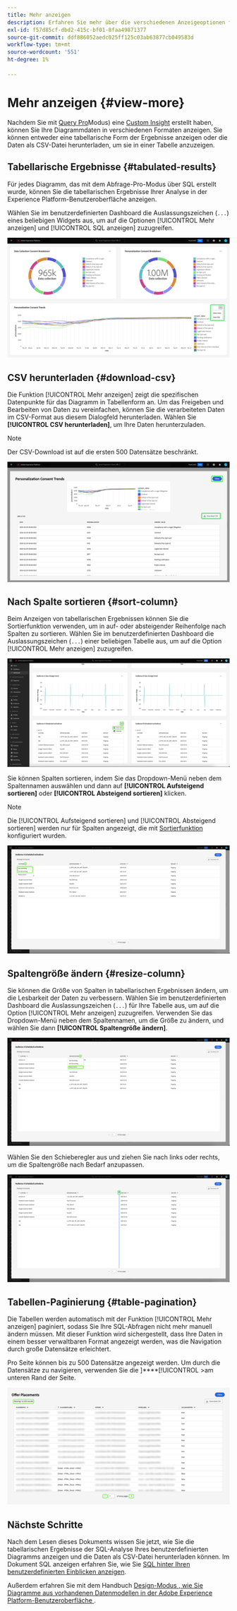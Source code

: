 ```yaml
---
title: Mehr anzeigen
description: Erfahren Sie mehr über die verschiedenen Anzeigeoptionen für Ihre SQL-analysierten Daten. Über Ihr benutzerdefiniertes Dashboard können Sie die tabellarischen Ergebnisse Ihrer Analyse anzeigen oder die verarbeiteten Daten im CSV-Format herunterladen.
exl-id: f57d85cf-dbd2-415c-bf01-8faa49871377
source-git-commit: ddf886052aedc025ff125c03ab63877cb049583d
workflow-type: tm+mt
source-wordcount: '551'
ht-degree: 1%

---
```


# Mehr anzeigen {#view-more}

Nachdem Sie mit [Query Pro](./overview.md)Modus) eine [Custom Insight](./overview.md#query-pro-mode) erstellt haben, können Sie Ihre Diagrammdaten in verschiedenen Formaten anzeigen. Sie können entweder eine tabellarische Form der Ergebnisse anzeigen oder die Daten als CSV-Datei herunterladen, um sie in einer Tabelle anzuzeigen.

## Tabellarische Ergebnisse {#tabulated-results}

Für jedes Diagramm, das mit dem Abfrage-Pro-Modus über SQL erstellt wurde, können Sie die tabellarischen Ergebnisse Ihrer Analyse in der Experience Platform-Benutzeroberfläche anzeigen.

Wählen Sie im benutzerdefinierten Dashboard die Auslassungszeichen (`...`) eines beliebigen Widgets aus, um auf die Optionen [!UICONTROL Mehr anzeigen] und [!UICONTROL SQL anzeigen] zuzugreifen.

![Ein benutzerdefiniertes Dashboard mit einem Insight-Dropdown-Menü mit Auslassungspunkten und den hervorgehobenen Optionen „Mehr anzeigen“ und „SQL anzeigen“.](../images/sql-insights-query-pro-mode/ellipses-dropdown.png)

## CSV herunterladen {#download-csv}

Die Funktion [!UICONTROL Mehr anzeigen] zeigt die spezifischen Datenpunkte für das Diagramm in Tabellenform an. Um das Freigeben und Bearbeiten von Daten zu vereinfachen, können Sie die verarbeiteten Daten im CSV-Format aus diesem Dialogfeld herunterladen. Wählen Sie **[!UICONTROL CSV herunterladen]**, um Ihre Daten herunterzuladen.

>[!NOTE]
>
>Der CSV-Download ist auf die ersten 500 Datensätze beschränkt.

![Ein Dialogfeld mit einer Vorschau Ihrer Einblicke und den tabellarischen Ergebnissen Ihrer SQL, die die Einblicke generiert haben.](../images/sql-insights-query-pro-mode/view-more-download-csv.png)

## Nach Spalte sortieren {#sort-column}

Beim Anzeigen von tabellarischen Ergebnissen können Sie die Sortierfunktion verwenden, um in auf- oder absteigender Reihenfolge nach Spalten zu sortieren. Wählen Sie im benutzerdefinierten Dashboard die Auslassungszeichen (`...`) einer beliebigen Tabelle aus, um auf die Option [!UICONTROL Mehr anzeigen] zuzugreifen.

![Ein benutzerdefiniertes Dashboard mit einem Dropdown-Menü mit den Auslassungspunkten einer Tabelle und der hervorgehobenen Option „Mehr anzeigen“.](../images/sql-insights-query-pro-mode/advanced-ellipses-dropdown.png)

Sie können Spalten sortieren, indem Sie das Dropdown-Menü neben dem Spaltennamen auswählen und dann auf **[!UICONTROL Aufsteigend sortieren]** oder **[!UICONTROL Absteigend sortieren]** klicken.

>[!NOTE]
>
>Die [!UICONTROL Aufsteigend sortieren] und [!UICONTROL Absteigend sortieren] werden nur für Spalten angezeigt, die mit [Sortierfunktion](./overview.md#advanced-attributes) konfiguriert wurden.

![Ein Dropdown-Menü mit Tabellenspalten, in dem die Optionen Aufsteigend sortieren und Absteigend sortieren hervorgehoben sind.](../images/sql-insights-query-pro-mode/advanced-sort-dropdown.png)

## Spaltengröße ändern {#resize-column}

Sie können die Größe von Spalten in tabellarischen Ergebnissen ändern, um die Lesbarkeit der Daten zu verbessern. Wählen Sie im benutzerdefinierten Dashboard die Auslassungszeichen (`...`) für Ihre Tabelle aus, um auf die Option [!UICONTROL Mehr anzeigen] zuzugreifen. Verwenden Sie das Dropdown-Menü neben dem Spaltennamen, um die Größe zu ändern, und wählen Sie dann **[!UICONTROL Spaltengröße ändern]**.

![Ein Dropdown-Menü für Tabellenspalten mit hervorgehobener Option „Spaltengröße ändern“](../images/sql-insights-query-pro-mode/advanced-resize-dropdown.png)

Wählen Sie den Schieberegler aus und ziehen Sie nach links oder rechts, um die Spaltengröße nach Bedarf anzupassen.

![Eine Tabelle, in der die Leiste zur Spaltengröße hervorgehoben ist.](../images/sql-insights-query-pro-mode/advanced-resize-column.png)

## Tabellen-Paginierung {#table-pagination}

Die Tabellen werden automatisch mit der Funktion [!UICONTROL Mehr anzeigen] paginiert, sodass Sie Ihre SQL-Abfragen nicht mehr manuell ändern müssen. Mit dieser Funktion wird sichergestellt, dass Ihre Daten in einem besser verwaltbaren Format angezeigt werden, was die Navigation durch große Datensätze erleichtert.

Pro Seite können bis zu 500 Datensätze angezeigt werden. Um durch die Datensätze zu navigieren, verwenden Sie die ]****[!UICONTROL >am unteren Rand der Seite.

![Tabellenergebnisse mit hervorgehobenen Ergebnissen und hervorgehobener Paginierung.](../images/sql-insights-query-pro-mode/advanced-table-pagination.png)

## Nächste Schritte

Nach dem Lesen dieses Dokuments wissen Sie jetzt, wie Sie die tabellarischen Ergebnisse der SQL-Analyse Ihres benutzerdefinierten Diagramms anzeigen und die Daten als CSV-Datei herunterladen können. Im Dokument SQL anzeigen erfahren Sie, wie Sie [SQL hinter Ihren benutzerdefinierten Einblicken anzeigen](./view-sql.md).

Außerdem erfahren Sie mit dem Handbuch [ Design-Modus , wie Sie Diagramme aus vorhandenen Datenmodellen in der Adobe Experience Platform-Benutzeroberfläche ](../standard-dashboards.md).
